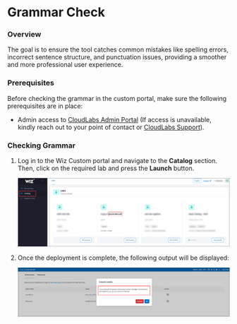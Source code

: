 # Grammar Check 

### Overview

The goal is to ensure the tool catches common mistakes like spelling errors, incorrect sentence structure, and punctuation issues, providing a smoother and more professional user experience.

### Prerequisites

Before checking the grammar in the custom portal, make sure the following prerequisites are in place:

- Admin access to [CloudLabs Admin Portal](https://admin.cloudlabs.ai/) (If access is unavailable, kindly reach out to your point of contact or [CloudLabs Support](https://docs.cloudlabs.ai/RequestSupport)).

### Checking Grammar

1. Log in to the Wiz Custom portal and navigate to the **Catalog** section. Then, click on the required lab and press the **Launch** button.

   ![](./img/1new.png)

2. Once the deployment is complete, the following output will be displayed:

   ![](./img/2new.png)
